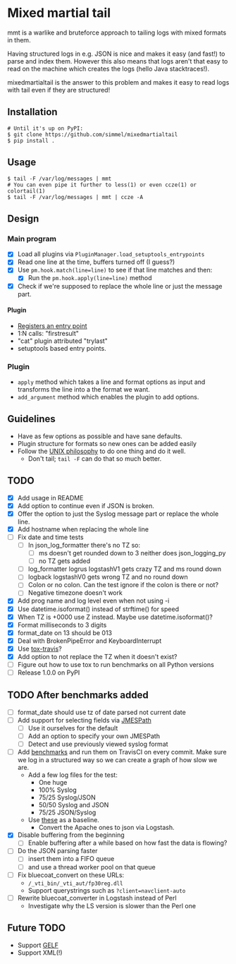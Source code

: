 # Mixed martial tail

mmt is a warlike and bruteforce approach to tailing logs with mixed formats in them.

Having structured logs in e.g. JSON is nice and makes it easy (and fast!) to
parse and index them. However this also means that logs aren't that easy to
read on the machine which creates the logs (hello Java stacktraces!).

mixedmartialtail is the answer to this problem and makes it easy to read logs
with tail even if they are structured!

## Installation

```
# Until it's up on PyPI:
$ git clone https://github.com/simmel/mixedmartialtail
$ pip install .
```

## Usage

```
$ tail -F /var/log/messages | mmt
# You can even pipe it further to less(1) or even ccze(1) or colortail(1)
$ tail -F /var/log/messages | mmt | ccze -A
```

## Design
### Main program
* [X] Load all plugins via `PluginManager.load_setuptools_entrypoints`
* [X] Read one line at the time, buffers turned off (I guess?)
* [X] Use `pm.hook.match(line=line)` to see if that line matches and then:
  * [X] Run the `pm.hook.apply(line=line)` method
* [X] Check if we're supposed to replace the whole line or just the message part.

#### Plugin
* [Registers an entry point](https://setuptools.readthedocs.io/en/latest/setuptools.html#dynamic-discovery-of-services-and-plugins)
* 1:N calls: "firstresult"
* "cat" plugin attributed "trylast"
* setuptools based entry points.

### Plugin
* `apply` method which takes a line and format options as input and transforms the line into a the format we want.
* `add_argument` method which enables the plugin to add options.

## Guidelines
* Have as few options as possible and have sane defaults.
* Plugin structure for formats so new ones can be added easily
* Follow the [UNIX philosophy](https://en.wikipedia.org/wiki/Unix_philosophy#Do_One_Thing_and_Do_It_Well) to do one thing and do it well.
  * Don't tail; `tail -F` can do that so much better.

## TODO
* [X] Add usage in README
* [X] Add option to continue even if JSON is broken.
* [X] Offer the option to just the Syslog message part or replace the whole line.
* [X] Add hostname when replacing the whole line
* [ ] Fix date and time tests
  * [ ] In json_log_formatter there's no TZ so:
    * [ ] ms doesn't get rounded down to 3 neither does json_logging_py
    * [ ] no TZ gets added
  * [ ] log_formatter logrus logstashV1 gets crazy  TZ and ms round down
  * [ ] logback logstashV0 gets wrong TZ and no round down
  * [ ] Colon or no colon. Can the test ignore if the colon is there or not?
  * [ ] Negative timezone doesn't work
* [X] Add prog name and log level even when not using -i
* [X] Use datetime.isoformat() instead of strftime() for speed
* [X] When TZ is +0000 use Z instead. Maybe use datetime.isoformat()?
* [X] Format milliseconds to 3 digits
* [X] format_date on 13 should be 013
* [X] Deal with BrokenPipeError and KeyboardInterrupt
* [X] Use [tox-travis](https://pypi.python.org/pypi/tox-travis)?
* [X] Add option to not replace the TZ when it doesn't exist?
* [ ] Figure out how to use tox to run benchmarks on all Python versions
* [ ] Release 1.0.0 on PyPI
## TODO After benchmarks added
* [ ] format_date should use tz of date parsed not current date
* [ ] Add support for selecting fields via [JMESPath](https://github.com/jmespath/jmespath.py)
  * [ ] Use it ourselves for the default
  * [ ] Add an option to specify your own JMESPath
  * [ ] Detect and use previously viewed syslog format
* [ ] Add [benchmarks](https://pypi.python.org/pypi/pytest-benchmark/) and run them on TravisCI on every commit. Make sure we log in a structured way so we can create a graph of how slow we are.
  * Add a few log files for the test:
    * One huge
    * 100% Syslog
    * 75/25 Syslog/JSON
    * 50/50 Syslog and JSON
    * 75/25 JSON/Syslog
  * Use [these](http://log-sharing.dreamhosters.com/) as a baseline.
    * Convert the Apache ones to json via Logstash.
* [X] Disable buffering from the beginning
  * [ ] Enable buffering after a while based on how fast the data is flowing?
* [ ] Do the JSON parsing faster
  * [ ] insert them into a FIFO queue
  * [ ] and use a thread worker pool on that queue
* [ ] Fix bluecoat_convert on these URLs:
  * `/_vti_bin/_vti_aut/fp30reg.dll`
  * Support querystrings such as `?client=navclient-auto`
* [ ] Rewrite bluecoat_converter in Logstash instead of Perl
  * Investigate why the LS version is slower than the Perl one

## Future TODO
* Support [GELF](http://docs.graylog.org/en/latest/pages/gelf.html)
* Support XML(!)
